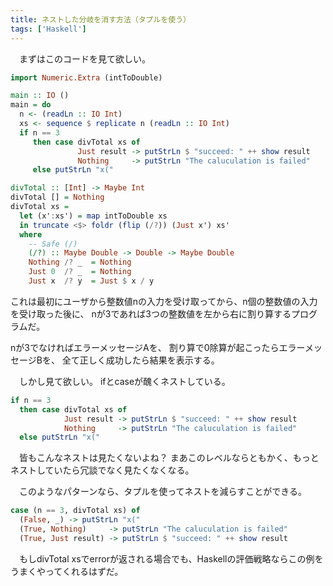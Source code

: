 ```yaml
---
title: ネストした分岐を消す方法（タプルを使う）
tags: ['Haskell']
---
```

　まずはこのコードを見て欲しい。

```haskell
import Numeric.Extra (intToDouble)

main :: IO ()
main = do
  n <- (readLn :: IO Int)
  xs <- sequence $ replicate n (readLn :: IO Int)
  if n == 3
     then case divTotal xs of
               Just result -> putStrLn $ "succeed: " ++ show result
               Nothing     -> putStrLn "The caluculation is failed"
     else putStrLn "x("

divTotal :: [Int] -> Maybe Int
divTotal [] = Nothing
divTotal xs =
  let (x':xs') = map intToDouble xs
  in truncate <$> foldr (flip (/?)) (Just x') xs'
  where
    -- Safe (/)
    (/?) :: Maybe Double -> Double -> Maybe Double
    Nothing /? _  = Nothing
    Just 0  /? _  = Nothing
    Just x  /? y  = Just $ x / y
```

これは最初にユーザから整数値nの入力を受け取ってから、n個の整数値の入力を受け取った後に、
nが3であれば3つの整数値を左から右に割り算するプログラムだ。

nが3でなければエラーメッセージAを、
割り算で0除算が起こったらエラーメッセージBを、
全て正しく成功したら結果を表示する。

　しかし見て欲しい。
ifとcaseが醜くネストしている。

```haskell
if n == 3
  then case divTotal xs of
            Just result -> putStrLn $ "succeed: " ++ show result
            Nothing     -> putStrLn "The caluculation is failed"
  else putStrLn "x("
```

　皆もこんなネストは見たくないよね？
まあこのレベルならともかく、もっとネストしていたら冗談でなく見たくなくなる。

　このようなパターンなら、タプルを使ってネストを減らすことができる。

```haskell
case (n == 3, divTotal xs) of
  (False, _) -> putStrLn "x("
  (True, Nothing)     -> putStrLn "The caluculation is failed"
  (True, Just result) -> putStrLn $ "succeed: " ++ show result
```

　もしdivTotal xsでerrorが返される場合でも、Haskellの評価戦略ならこの例をうまくやってくれるはずだ。
